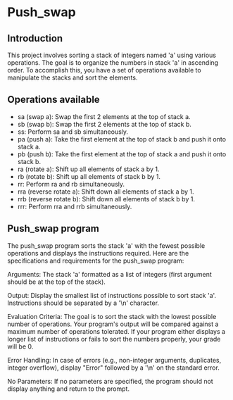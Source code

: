 <h1>Push_swap</h1>

<h2>Introduction</h2>

This project involves sorting a stack of integers named 'a' using various operations. The goal is to organize the numbers in stack 'a' in ascending order. To accomplish this, you have a set of operations available to manipulate the stacks and sort the elements.

<h2>Operations available</h2>

- sa (swap a): Swap the first 2 elements at the top of stack a.
- sb (swap b): Swap the first 2 elements at the top of stack b.
- ss: Perform sa and sb simultaneously.
- pa (push a): Take the first element at the top of stack b and push it onto stack a.
- pb (push b): Take the first element at the top of stack a and push it onto stack b.
- ra (rotate a): Shift up all elements of stack a by 1.
- rb (rotate b): Shift up all elements of stack b by 1.
- rr: Perform ra and rb simultaneously.
- rra (reverse rotate a): Shift down all elements of stack a by 1.
- rrb (reverse rotate b): Shift down all elements of stack b by 1.
- rrr: Perform rra and rrb simultaneously.

<h2>Push_swap program</h2>

The push_swap program sorts the stack 'a' with the fewest possible operations and displays the instructions required. Here are the specifications and requirements for the push_swap program:

Arguments: The stack 'a' formatted as a list of integers (first argument should be at the top of the stack).

Output: Display the smallest list of instructions possible to sort stack 'a'. Instructions should be separated by a '\n' character.

Evaluation Criteria: The goal is to sort the stack with the lowest possible number of operations. Your program's output will be compared against a maximum number of operations tolerated. If your program either displays a longer list of instructions or fails to sort the numbers properly, your grade will be 0.

Error Handling: In case of errors (e.g., non-integer arguments, duplicates, integer overflow), display "Error" followed by a '\n' on the standard error.

No Parameters: If no parameters are specified, the program should not display anything and return to the prompt.

